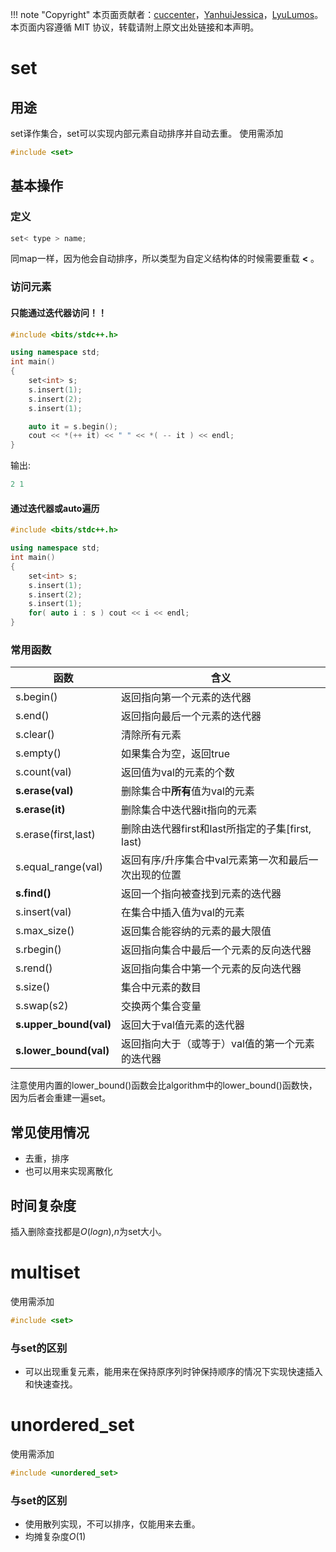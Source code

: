 !!! note "Copyright"
    本页面贡献者：[cuccenter](https://blog.csdn.net/Cross_Entropy)，[YanhuiJessica](https://github.com/YanhuiJessica)，[LyuLumos](https://github.com/LyuLumos)。
    本页面内容遵循 MIT 协议，转载请附上原文出处链接和本声明。

# set
## 用途
set译作集合，set可以实现内部元素自动排序并自动去重。
使用需添加
```cpp 
#include <set>
```
## 基本操作
### 定义
```cpp
set< type > name;
```
同map一样，因为他会自动排序，所以类型为自定义结构体的时候需要重载 **<** 。
### 访问元素
#### 只能通过迭代器访问！！
```cpp
#include <bits/stdc++.h>

using namespace std;
int main()
{
    set<int> s;
    s.insert(1);
    s.insert(2);
    s.insert(1);

    auto it = s.begin();
    cout << *(++ it) << " " << *( -- it ) << endl;
}
```
输出:
```cpp
2 1
```
#### 通过迭代器或auto遍历
```cpp
#include <bits/stdc++.h>

using namespace std;
int main()
{
    set<int> s;
    s.insert(1);
    s.insert(2);
    s.insert(1);
    for( auto i : s ) cout << i << endl;
}
```

### 常用函数

| 函数               | 含义                                                 |
| ------------------- | ---------------------------------------------------- |
| s.begin()           | 返回指向第一个元素的迭代器                           |
| s.end()             | 返回指向最后一个元素的迭代器                         |
| s.clear()           | 清除所有元素                                         |
| s.empty()           | 如果集合为空，返回true                               |
| s.count(val)        | 返回值为val的元素的个数                              |
| **s.erase(val)**        | 删除集合中**所有**值为val的元素                      |
| **s.erase(it)**         | 删除集合中迭代器it指向的元素                         |
| s.erase(first,last) | 删除由迭代器first和last所指定的子集[first, last)     |
| s.equal_range(val)  | 返回有序/升序集合中val元素第一次和最后一次出现的位置 |
| **s.find()**            | 返回一个指向被查找到元素的迭代器                     |
| s.insert(val)       | 在集合中插入值为val的元素                            |
| s.max_size()        | 返回集合能容纳的元素的最大限值                       |
| s.rbegin()          | 返回指向集合中最后一个元素的反向迭代器               |
| s.rend()            | 返回指向集合中第一个元素的反向迭代器                 |
| s.size()            | 集合中元素的数目                                     |
| s.swap(s2)          | 交换两个集合变量                                     |
| **s.upper_bound(val)**  | 返回大于val值元素的迭代器                            |
| **s.lower_bound(val)**  | 返回指向大于（或等于）val值的第一个元素的迭代器      |


注意使用内置的lower_bound()函数会比algorithm中的lower_bound()函数快，因为后者会重建一遍set。
## 常见使用情况
* 去重，排序
* 也可以用来实现离散化
## 时间复杂度
插入删除查找都是$O(logn)$,$n$为set大小。

# multiset
使用需添加
```cpp 
#include <set>
```
### 与set的区别
* 可以出现重复元素，能用来在保持原序列时钟保持顺序的情况下实现快速插入和快速查找。
# unordered_set
使用需添加
```cpp 
#include <unordered_set>
```
### 与set的区别
* 使用散列实现，不可以排序，仅能用来去重。
* 均摊复杂度$O(1)$
